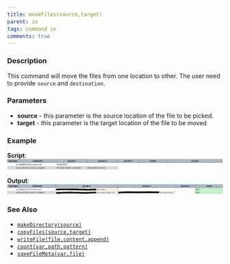 ```yaml
---
title: moveFiles(source,target)
parent: io
tags: command io
comments: true
---
```



### Description
This command will move the files from one location to other. The user need to provide `source` and 
`destination`.


### Parameters
- **source** \- this parameter is the source location of the file to be picked.
- **target** \- this parameter is the target location of the file to be moved


### Example
**Script**:<br/>
![script](image/moveFiles_01.png)

**Output**:<br/>
![output](image/moveFiles_02.png)


### See Also
- [`makeDirectory(source)`](makeDirectory(source))
- [`copyFiles(source,target)`](copyFiles(source,target))
- [`writeFile(file,content,append)`](writeFile(file,content,append))
- [`count(var,path,pattern)`](count(var,path,pattern))
- [`saveFileMeta(var,file)`](saveFileMeta(var,file))
